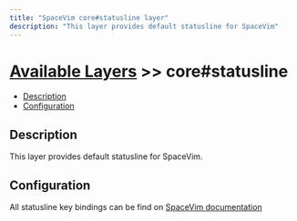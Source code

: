 ```yaml
---
title: "SpaceVim core#statusline layer"
description: "This layer provides default statusline for SpaceVim"
---
```


# [Available Layers](../) >> core#statusline

<!-- vim-markdown-toc GFM -->

- [Description](#description)
- [Configuration](#configuration)

<!-- vim-markdown-toc -->

## Description

 This layer provides default statusline for SpaceVim.

## Configuration

All statusline key bindings can be find on [SpaceVim documentation](../../../documentation/#statusline)

